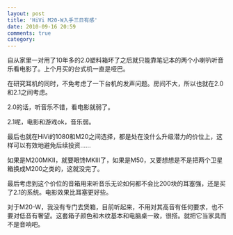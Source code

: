 ```yaml
---
layout: post
title: 'HiVi M20-W入手三日有感'
date: 2010-09-16 20:59
comments: true
category: 
---
```

    

自从家里一对用了10年多的2.0塑料箱坏了之后就只能靠笔记本的两个小喇叭听音乐看电影了。上个月买的台式机一直是哑巴。

在研究耳机的同时，不免考虑了一下台机的发声问题。房间不大，所以也就在2.0和2.1之间考虑。

2.0的话，听音乐不错，看电影就弱了。

2.1呢，电影和游戏ok，音乐弱。

最后也就在HiVi的1080和M20之间选择，都是处在没什么升级潜力的价位上，这样可以有效地避免后续投资……

如果是M200MKII，就要眼馋MKIII了，如果是M50，又要想想是不是把两个卫星箱换成M200之类的，这就没完了。

最后考虑到这个价位的音箱用来听音乐无论如何都不会比200块的耳塞强，还是买了2.1的系统。电影效果比耳塞更好些。

对于M20-W，我没有专门去煲箱，目前听起来，不用对其高音有任何要求，也不要对低音有奢望。这套箱子颜色和木纹基本和电脑桌一致，很搭。就把它当家具而不是音响吧。
